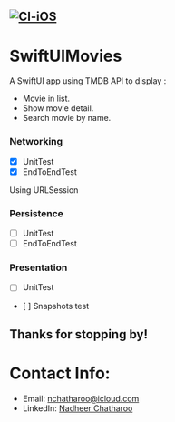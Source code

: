 [![CI-iOS](https://github.com/nchatharoo/SwiftUIMovies/actions/workflows/CI-iOS.yml/badge.svg?branch=main)](https://github.com/nchatharoo/SwiftUIMovies/actions/workflows/CI-iOS.yml)
------

# SwiftUIMovies
A SwiftUI app using TMDB API to display :

- Movie in list.
- Show movie detail.
- Search movie by name. 

### Networking
- [x] UnitTest
- [x] EndToEndTest

Using URLSession

### Persistence
- [ ] UnitTest
- [ ] EndToEndTest

### Presentation
- [ ] UnitTest
- [ ] Snapshots test


## Thanks for stopping by!

# Contact Info:

- Email: nchatharoo@icloud.com
- LinkedIn: [Nadheer Chatharoo](https://www.linkedin.com/in/nadheer-chatharoo-98508585/)
